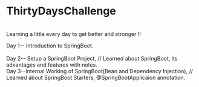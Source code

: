 # ThirtyDaysChallenge
<br>
Learning a little every day to get better and stronger !!
<br>

Day 1-- Introduction to SpringBoot.
<br>
<br>
Day 2-- Setup a SpringBoot Project, // Learned about SpringBoot, its advantages and features with notes.
<br>
Day 3--Internal Working of SpringBoot(Bean and Dependency Injection), // Learned about SpringBoot Starters, @SpringBootApplicaion annotation. 


